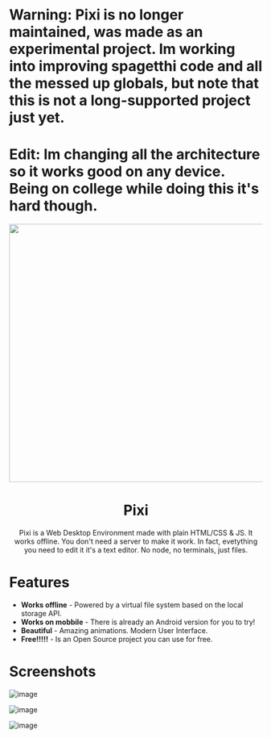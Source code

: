 # Warning: Pixi is no longer maintained, was made as an experimental project. Im working into improving spagetthi code and all the messed up globals, but note that this is not a long-supported project just yet.

# Edit: Im changing all the architecture so it works good on any device. Being on college while doing this it's hard though.

<p align="center">
  <a href="#"><img src="https://i.ibb.co/9tVzJ6f/s1.png" width="512"></a>
</p>

<div align="center">
  <h1>Pixi</h1>

Pixi is a Web Desktop Environment made with plain HTML/CSS & JS. It works offline. You don't need a server to make it work. In fact, evetything you need to edit it it's a text editor. No node, no terminals, just files.

</div>

# Features

- **Works offline** - Powered by a virtual file system based on the local storage API.
- **Works on mobbile** - There is already an Android version for you to try!
- **Beautiful** - Amazing animations. Modern User Interface.
- **Free!!!!!** - Is an Open Source project you can use for free.

# Screenshots

![image](https://i.ibb.co/K29gth7/s2.png)

![image](https://i.ibb.co/RSsvNGf/s3.png)

![image](https://i.ibb.co/zPqZzw7/Screenshot-2020-11-23-17-28-11-794-com-nohak-apps.jpg)
